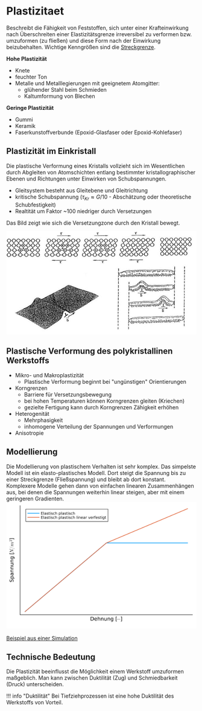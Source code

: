 # Plastizitaet
Beschreibt die Fähigkeit von Feststoffen, sich unter einer Krafteinwirkung nach Überschreiten einer Elastizitätsgrenze irreversibel zu verformen bzw. umzuformen (zu fließen) und diese Form nach der Einwirkung beizubehalten. Wichtige Kenngrößen sind die [Streckgrenze](@ref "Festigkeit und Streckgrenze").

**Hohe Plastizität**
- Knete
- feuchter Ton
- Metalle und Metalllegierungen mit geeignetem Atomgitter:
  - glühender Stahl beim Schmieden
  - Kaltumformung von Blechen 

**Geringe Plastizität**
  - Gummi
  - Keramik
  - Faserkunstoffverbunde (Epoxid-Glasfaser oder Epoxid-Kohlefaser)
   
## Plastizität im Einkristall

Die plastische Verformung eines Kristalls vollzieht sich  im Wesentlichen durch Abgleiten von Atomschichten entlang bestimmter kristallographischer Ebenen und Richtungen unter Einwirken von Schubspannungen.

- Gleitsystem besteht aus Gleitebene und Gleitrichtung
- kritische Schubspannung ($\tau_{Kr}\approx G/10$ - Abschätzung oder theoretische Schubfestigkeit)
- Realtität um Faktor ~100 niedriger durch Versetzungen

Das Bild zeigt wie sich die Versetzungzone durch den Kristall bewegt.

![](../../Figures/Beispiel_plast.bmp)
  
## Plastische Verformung des polykristallinen Werkstoffs

- Mikro- und Makroplastizität
  - Plastische Verformung beginnt bei "ungünstigen" Orientierungen
- Korngrenzen
  - Barriere für Versetzungsbewegung
  - bei hohen Temperaturen können Korngrenzen gleiten (Kriechen)
  - gezielte Fertigung kann durch Korngrenzen Zähigkeit erhöhen
- Heterogenität
  - Mehrphasigkeit
  - inhomogene Verteilung der Spannungen und Verformungen
- Anisotropie

## Modellierung
Die Modellierung von plastischem Verhalten ist sehr komplex. Das simpelste Modell ist ein elasto-plastisches Modell. Dort steigt die Spannung bis zu einer Streckgrenze (Fließspannung) und bleibt ab dort konstant. Komplexere Modelle gehen dann von einfachen linearen Zusammenhängen aus, bei denen die Spannungen weiterhin linear steigen, aber mit einem geringeren Gradienten.
![](../../Figures/Spannung-Dehnung_plastic.png)

[Beispiel aus einer Simulation](https://www.youtube.com/watch?v=mWanREXKLO4)

## Technische Bedeutung
Die Plastizität beeinflusst die Möglichkeit einem Werkstoff umzuformen maßgeblich. Man kann zwischen Duktilität (Zug) und Schmiedbarkeit (Druck) unterscheiden.

!!! info "Duktilität"
    Bei Tiefziehprozessen ist eine hohe Duktilität des Werkstoffs von Vorteil.